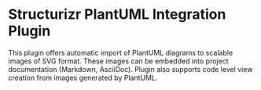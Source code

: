 # Structurizr PlantUML Integration Plugin

This plugin offers automatic import of PlantUML diagrams to scalable images of SVG format.
These images can be embedded into project documentation (Markdown, AsciiDoc).
Plugin also supports code level view creation from images generated by PlantUML.
